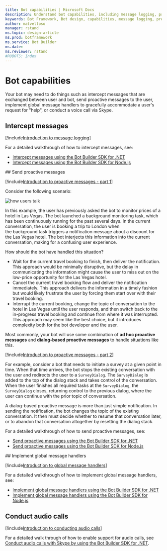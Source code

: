 ```yaml
---
title: Bot capabilities | Microsoft Docs
description: Understand bot capabilities, including message logging, proactive messages, calling and IVR, and global message handlers.
keywords: Bot Framework, Bot design, capabilities, message logging, proactive messages, calling and IVR bots, global message handlers
author: matvelloso
manager: rstand
ms.topic: design-article
ms.prod: botframework
ms.service: Bot Builder
ms.date:
ms.reviewer: rstand
#ROBOTS: Index
---
```


# Bot capabilities

Your bot may need to do things such as 
intercept messages that are exchanged between user and bot, 
send proactive messages to the user, 
implement global message handlers to gracefully accommodate a user's request for "help", 
or conduct a voice call via Skype. 

## Intercept messages

[!include[Introduction to message logging](~/includes/snippet-message-logging-intro.md)]

For a detailed walkthrough of how to intercept messages, see:
- [Intercept messages using the Bot Builder SDK for .NET](~/dotnet/middleware.md)
- [Intercept messages using the Bot Builder SDK for Node.js](~/nodejs/middleware.md)

##<a id="proactiveMsg"></a> Send proactive messages

[!include[Introduction to proactive messages - part 1](~/includes/snippet-proactive-messages-intro-1.md)]

Consider the following scenario:

![how users talk](~/media/designing-bots/capabilities/proactive1.png)

In this example, the user has previously asked the bot to monitor prices of a hotel in Las Vegas. 
The bot launched a background monitoring task, which has been continuously running for the past several days. 
In the current conversation, the user is booking a trip to London when  
the background task triggers a notification message about a discount for the Las Vegas hotel.
The bot interjects this information into the current conversation, making for a confusing user experience. 

How should the bot have handled this situation? 

- Wait for the current travel booking to finish, then deliver the notification. This approach would be minimally disruptive, but the delay in communicating the information might cause the user to miss out on the low-price opportunity for the Las Vegas hotel. 
- Cancel the current travel booking flow and deliver the notification immediately. This approach delivers the information in a timely fashion but would likely frustrate the user by forcing them start over with their travel booking. 
- Interrupt the current booking, change the topic of conversation to the hotel in Las Vegas until the user responds, and then switch back to the in-progress travel booking and continue from where it was interrupted. This approach may seem like the best choice, but it introduces complexity both for the bot developer and the user.

Most commonly, your bot will use some combination of **ad hoc proactive messages** and **dialog-based proactive messages** to handle situations like this. 

[!include[Introduction to proactive messages - part 2](~/includes/snippet-proactive-messages-intro-2.md)]

For example, consider a bot that needs to initiate a survey at a given point in time. 
When that time arrives, the bot stops the existing conversation with the user and 
redirects the user to a `SurveyDialog`. 
The `SurveyDialog` is added to the top of the dialog stack and takes control of the conversation. 
When the user finishes all required tasks at the `SurveyDialog`, the `SurveyDialog` closes,
 returning control to the previous dialog, where the user can continue with the prior topic of conversation.

A dialog-based proactive message is more than just simple notification. 
In sending the notification, the bot changes the topic of the existing conversation. 
It then must decide whether to resume that conversation later, or to abandon that conversation altogether by resetting the dialog stack. 

For a detailed walkthrough of how to send proactive messages, see:
- [Send proactive messages using the Bot Builder SDK for .NET](~/dotnet/proactive-messages.md)
- [Send proactive messages using the Bot Builder SDK for Node.js](~/nodejs/proactive-messages.md)

##<a id="global-message-handlers"></a> Implement global message handlers

[!include[Introduction to global message handlers](~/includes/snippet-global-handlers-intro.md)]

For a detailed walkthrough of how to implement global message handlers, see:
- [Implement global message handlers using the Bot Builder SDK for .NET](~/dotnet/global-handlers.md)
- [Implement global message handlers using the Bot Builder SDK for Node.js](~/nodejs/global-handlers.md)

## Conduct audio calls

[!include[Introduction to conducting audio calls](~/includes/snippet-audio-call-intro.md)]

For a detailed walk through of how to enable support for audio calls, see [Conduct audio calls with Skype by using the Bot Builder SDK for .NET](~/dotnet/audio-calls.md).
